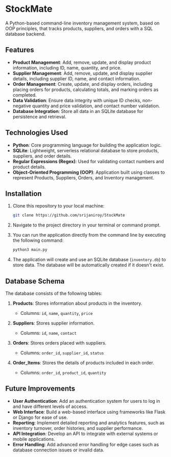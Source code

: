 # StockMate
A Python-based command-line inventory management system, based on OOP principles, that tracks products, suppliers, and orders with a SQL database backend.

## Features

- **Product Management**: Add, remove, update, and display product information, including ID, name, quantity, and price.
- **Supplier Management**: Add, remove, update, and display supplier details, including supplier ID, name, and contact information.
- **Order Management**: Create, update, and display orders, including placing orders for products, calculating totals, and marking orders as completed.
- **Data Validation**: Ensure data integrity with unique ID checks, non-negative quantity and price validation, and contact number validation.
- **Database Integration**: Store all data in an SQLite database for persistence and retrieval.

## Technologies Used

- **Python**: Core programming language for building the application logic.
- **SQLite**: Lightweight, serverless relational database to store products, suppliers, and order details.
- **Regular Expressions (Regex)**: Used for validating contact numbers and product details.
- **Object-Oriented Programming (OOP)**: Application built using classes to represent Products, Suppliers, Orders, and Inventory management.


## Installation

1. Clone this repository to your local machine:

   ```bash
   git clone https://github.com/srijaniroy/StockMate
   ```

2. Navigate to the project directory in your terminal or command prompt.

3. You can run the application directly from the command line by executing the following command:

   ```bash
   python3 main.py
   ```

4. The application will create and use an SQLite database (`inventory.db`) to store data. The database will be automatically created if it doesn't exist.

## Database Schema

The database consists of the following tables:

1. **Products**: Stores information about products in the inventory.
   - Columns: `id`, `name`, `quantity`, `price`

2. **Suppliers**: Stores supplier information.
   - Columns: `id`, `name`, `contact`

3. **Orders**: Stores orders placed with suppliers.
   - Columns: `order_id`, `supplier_id`, `status`

4. **Order_Items**: Stores the details of products included in each order.
   - Columns: `order_id`, `product_id`, `quantity`


## Future Improvements

- **User Authentication**: Add an authentication system for users to log in and have different levels of access.
- **Web Interface**: Build a web-based interface using frameworks like Flask or Django for ease of use.
- **Reporting**: Implement detailed reporting and analytics features, such as inventory turnover, order histories, and supplier performance.
- **API Integration**: Develop an API to integrate with external systems or mobile applications.
- **Error Handling**: Add advanced error handling for edge cases such as database connection issues or invalid data.
